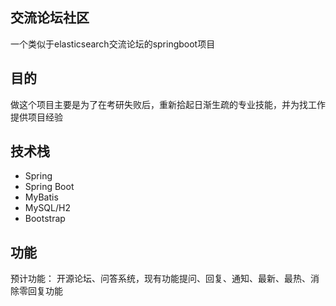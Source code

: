 ## 交流论坛社区
一个类似于elasticsearch交流论坛的springboot项目
## 目的
做这个项目主要是为了在考研失败后，重新拾起日渐生疏的专业技能，并为找工作提供项目经验
## 技术栈
 * Spring
 * Spring Boot
 * MyBatis
 * MySQL/H2
 * Bootstrap
## 功能
预计功能：
开源论坛、问答系统，现有功能提问、回复、通知、最新、最热、消除零回复功能 
